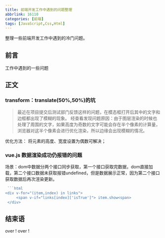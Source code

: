 ```yaml
---
title: 前端开发工作中遇到的问题整理
abbrlink: 16110
categories: [前端]
tags: [JavaScript,Css,Html]
---
```



整理一些前端开发工作中遇到的冷门问题。
<!-- more -->
## 前言
工作中遇到的一些问题
## 正文
###  transform：translate(50%,50%)的坑
> 最近在项目提交后测试部门反馈这样的问题，在模态框打开后其中的文字和边框都出现了模糊的现象。
> 经查看发现问题原因：由于图层渲染的时候也处理了周围的文字，如果高度为奇数的文字可能会存在半个像素的计算量，浏览器对这半个像素会进行优化渲染，所以边缘会出现模糊的情况。

优化方法： 将元素的高度、宽度设置为偶数可解决；
### vue.js 数据渲染成功仍报错的问题
场景：dom中数据分两个接口同步获取，第一个接口获取完数据，dom直接加载，第二个接口数据未获取报错undefined，但是数据展示正常，因为第二个接口获取数据后再次渲染更新。

   ```javascript
    ```html
 <div v-for="(item,index) in links">
        <span v-if="links[index]['isTrue']"> item.show<span>   
    </div>
```
   
   

## 结束语
over ! over !